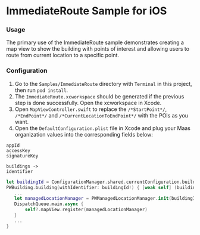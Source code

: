 ImmediateRoute Sample for iOS
====================

### Usage

The primary use of the ImmediateRoute sample demonstrates creating a map view to show the building with points of interest and allowing users to route from current location to a specific point.

### Configuration

1. Go to the `Samples/ImmediateRoute` directory with `Terminal` in this project, then run `pod install`.
2. The `ImmediateRoute.xcworkspace` should be generated if the previous step is done successfully. Open the xcworkspace in Xcode.
3. Open `MapViewController.swift` to replace the `/*StartPoint*/`, `/*EndPoint*/` and `/*CurrentLocationToEndPoint*/` with the POIs as you want.
4. Open the `DefaultConfiguration.plist` file in Xcode and plug your Maas organization values into the corresponding fields below:

```
appId
accessKey
signatureKey

buildings ->
identifier
```

```swift
let buildingId = ConfigurationManager.shared.currentConfiguration.buildingId
PWBuilding.building(withIdentifier: buildingId!) { [weak self] (building, error) in
   ...
   let managedLocationManager = PWManagedLocationManager.init(buildingId: buildingId!)
   DispatchQueue.main.async {
       self?.mapView.register(managedLocationManager)
   }
   ...
}
```
